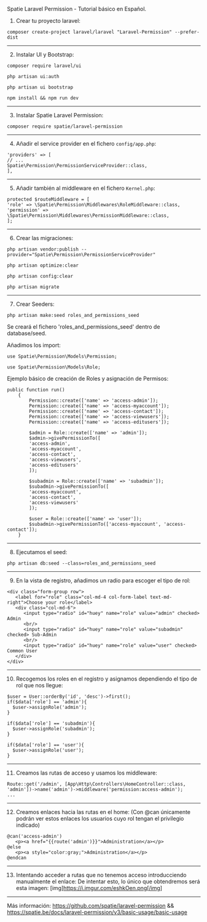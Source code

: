 Spatie Laravel Permission - Tutorial básico en Español.

1. Crear tu proyecto laravel:
```
composer create-project laravel/laravel "Laravel-Permission" --prefer-dist
```

--------------------------------------------------------------

2. Instalar UI y Bootstrap:
```
composer require laravel/ui
``` 
```
php artisan ui:auth
```
```
php artisan ui bootstrap
``` 
```
npm install && npm run dev
```
--------------------------------------------------------------

3. Instalar Spatie Laravel Permission:
```
composer require spatie/laravel-permission
```
--------------------------------------------------------------

4. Añadir el service provider en el fichero ```config/app.php```:
```
'providers' => [
// ...
Spatie\Permission\PermissionServiceProvider::class,
],
```
--------------------------------------------------------------

5. Añadir también al middleware en el fichero ```Kernel.php```:
```
protected $routeMiddleware = [
'role' => \Spatie\Permission\Middlewares\RoleMiddleware::class,
'permission' => \Spatie\Permission\Middlewares\PermissionMiddleware::class,
];
```
--------------------------------------------------------------

6. Crear las migraciones:
```
php artisan vendor:publish --provider="Spatie\Permission\PermissionServiceProvider"
```
```
php artisan optimize:clear
``` 
```
php artisan config:clear
```
```
php artisan migrate
```
--------------------------------------------------------------

7. Crear Seeders:
```
php artisan make:seed roles_and_permissions_seed
```
Se creará el fichero 'roles_and_permissions_seed' dentro de database/seed.

Añadimos los import:
```
use Spatie\Permission\Models\Permission;
```
```
use Spatie\Permission\Models\Role;
```

Ejemplo básico de creación de Roles y asignación de Permisos:
```
public function run()
    {
        Permission::create(['name' => 'access-admin']);
        Permission::create(['name' => 'access-myaccount']);
        Permission::create(['name' => 'access-contact']);
        Permission::create(['name' => 'access-viewusers']);
        Permission::create(['name' => 'access-editusers']);

        $admin = Role::create(['name' => 'admin']);
        $admin->givePermissionTo([
        'access-admin',
        'access-myaccount',
        'access-contact',
        'access-viewusers',
        'access-editusers'
        ]);

        $subadmin = Role::create(['name' => 'subadmin']);
        $subadmin->givePermissionTo([
        'access-myaccount',
        'access-contact',
        'access-viewusers'
        ]);

        $user = Role::create(['name' => 'user']);
        $subadmin->givePermissionTo(['access-myaccount', 'access-contact']);
    }
```
--------------------------------------------------------------
    
8. Ejecutamos el seed:
```
php artisan db:seed --class=roles_and_permissions_seed
```
--------------------------------------------------------------

9. En la vista de registro, añadimos un radio para escoger el tipo de rol:
```
<div class="form-group row">
   <label for="role" class="col-md-4 col-form-label text-md-right">Choose your role</label>
   <div class="col-md-6">
      <input type="radio" id="huey" name="role" value="admin" checked> Admin
      <br/>
      <input type="radio" id="huey" name="role" value="subadmin" checked> Sub-Admin
      <br/>
      <input type="radio" id="huey" name="role" value="user" checked> Common User
   </div>
</div>
```
--------------------------------------------------------------

10. Recogemos los roles en el registro y asignamos dependiendo el tipo de rol que nos llegue:

```
$user = User::orderBy('id', 'desc')->first();
if($data['role'] == 'admin'){
  $user->assignRole('admin');
}

if($data['role'] == 'subadmin'){
  $user->assignRole('subadmin');
}

if($data['role'] == 'user'){
  $user->assignRole('user');
}
```
--------------------------------------------------------------

11. Creamos las rutas de acceso y usamos los middleware:
```
Route::get('/admin', [App\Http\Controllers\HomeController::class, 'admin'])->name('admin')->middleware('permission:access-admin');
...
```
--------------------------------------------------------------

12. Creamos enlaces hacia las rutas en el home:
(Con @can únicamente podrán ver estos enlaces los usuarios cuyo rol tengan el privilegio indicado)

```
@can('access-admin')
   <p><a href="{{route('admin')}}">Administration</a></p>
@else
   <p><a style="color:gray;">Administration</a></p>
@endcan
```
--------------------------------------------------------------

13. Intentando acceder a rutas que no tenemos acceso introducciendo manualmente el enlace:
De intentar esto, lo único que obtendremos será esta imagen:
[img]https://i.imgur.com/eshkOen.png[/img]

----------------------------------------------------------------------------------------------

Más información: https://github.com/spatie/laravel-permission && https://spatie.be/docs/laravel-permission/v3/basic-usage/basic-usage
